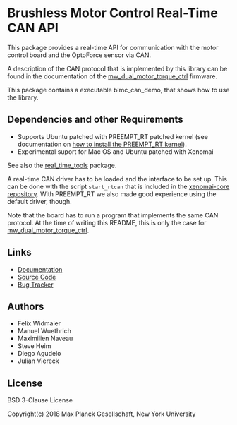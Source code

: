 Brushless Motor Control Real-Time CAN API
=========================================

This package provides a real-time API for communication with the motor control
board and the OptoForce sensor via CAN.

A description of the CAN protocol that is implemented by this library can be
found in the documentation of the
[mw_dual_motor_torque_ctrl](https://github.com/open-dynamic-robot-initiative/mw_dual_motor_torque_ctrl)
firmware.

This package contains a executable blmc_can_demo, that shows how to use the
library.


Dependencies and other Requirements
-----------------------------------

- Supports Ubuntu patched with PREEMPT_RT patched kernel (see documentation on
  [how to install the PREEMPT_RT
  kernel](http://people.tuebingen.mpg.de/mpi-is-software/robotfingers/docs/robot_interfaces/doc/real_time.html)).
- Experimental suport for Mac OS and Ubuntu patched with Xenomai

See also the [real_time_tools](https://github.com/machines-in-motion/real_time_tools) package.

A real-time CAN driver has to be loaded and the interface to be set up.  This
can be done with the script `start_rtcan` that is included in the [xenomai-core
repository](https://git-amd.tuebingen.mpg.de/amd-clmc/xenomai-core).
With PREEMPT_RT we also made good experience using the default driver, though.

Note that the board has to run a program that implements the same CAN protocol.
At the time of writing this README, this is only the case for
[mw_dual_motor_torque_ctrl](https://github.com/open-dynamic-robot-initiative/mw_dual_motor_torque_ctrl).


Links
-----

- [Documentation](http://people.tuebingen.mpg.de/mpi-is-software/robotfingers/docs/blmc_drivers/index.html)
- [Source Code](https://github.com/open-dynamic-robot-initiative/blmc_drivers)
- [Bug Tracker](https://github.com/open-dynamic-robot-initiative/blmc_drivers/issues)



Authors
-------

- Felix Widmaier
- Manuel Wuethrich
- Maximilien Naveau
- Steve Heim
- Diego Agudelo
- Julian Viereck


License
-------

BSD 3-Clause License

Copyright(c) 2018 Max Planck Gesellschaft, New York University

